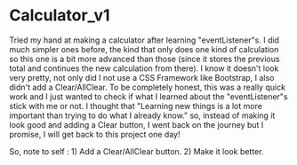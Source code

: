 # Calculator_v1

Tried my hand at making a calculator after learning "eventListener"s. I did much simpler ones before, the kind that only does one kind of calculation so this one is a bit more advanced than those (since it stores the previous total and continues the new calculation from there).
I know it doesn't look very pretty, not only did I not use a CSS Framework like Bootstrap, I also didn't add a Clear/AllClear. To be completely honest, this was a really quick work and I just wanted to check if what I learned about the "eventListener"s stick with me or not.
I thought that "Learning new things is a lot more important than trying to do what I already know." so, instead of making it look good and adding a Clear button, I went back on the journey but I promise, I will get back to this project one day!

So, note to self :  1) Add a Clear/AllClear button.
                    2) Make it look better.
